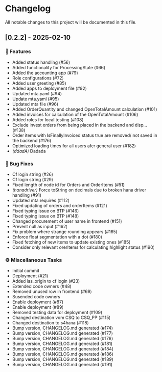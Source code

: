 # Changelog

All notable changes to this project will be documented in this file.

## [0.2.2] - 2025-02-10

### 🚀 Features

- Added status handling (#56)
- Added functionality for ProcessingState (#66)
- Added the accounting app (#79)
- Role configurations (#72)
- Added user greeting (#85)
- Added apps to deployment file (#92)
- Updated mta.yaml (#94)
- Update mta.yaml (#95)
- Updated mta file (#96)
- Added OrderQuantity and changed OpenTotalAmount calculation (#101)
- Added invoices for calculation of the OpenTotalAmount (#106)
- Added roles for local testing (#108)
- Exclude invest orders from being placed in the backend and disp… (#138)
- Order items with IsFinallyInvoiced status true are removed/ not saved in the backend (#176)
- Optimized loading times for all users afer general user (#182)
- *(ddadA)* Dadada

### 🐛 Bug Fixes

- Cf login string (#26)
- Cf login string (#29)
- Fixed length of node id for Orders and OrderItems (#51)
- *(hanadriver)* Force toString on decimals due to broken hana driver handling (#91)
- Updated mta requires (#112)
- Fixed updating of orders and orderItems (#121)
- Fixed typing issue on BTP (#146)
- Fixed typing issue on BTP (#148)
- Changed procurement of user name in frontend (#151)
- Prevent null as input (#162)
- Fix problem where strange rounding appears (#165)
- Enforce float segmentation with a dot (#180)
- Fixed fetching of new items to update existing ones (#185)
- Consider only relevant orerItems for calculating highlight status (#190)

### ⚙️ Miscellaneous Tasks

- Initial commit
- Deployment (#21)
- Added ias_origin to cf login (#23)
- Extended code owners (#48)
- Removed unused row in frontend (#69)
- Susended code owners
- Enable deployment (#87)
- Enable deployment (#89)
- Removed testing data for deployment (#109)
- Changed destination vom CSQ to CSQ_PP (#115)
- Changed destination to s4hana (#118)
- Bump version, CHANGELOG.md generated (#174)
- Bump version, CHANGELOG.md generated (#177)
- Bump version, CHANGELOG.md generated (#179)
- Bump version, CHANGELOG.md generated (#181)
- Bump version, CHANGELOG.md generated (#184)
- Bump version, CHANGELOG.md generated (#186)
- Bump version, CHANGELOG.md generated (#189)
- Bump version, CHANGELOG.md generated (#191)

<!-- generated by git-cliff -->
